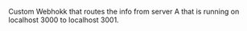 Custom Webhokk that routes the info from server A that is running on localhost 3000 to localhost 3001.
